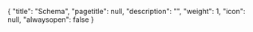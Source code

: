 {
  "title": "Schema",
  "pagetitle": null,
  "description": "",
  "weight": 1,
  "icon": null,
  "alwaysopen": false
}
